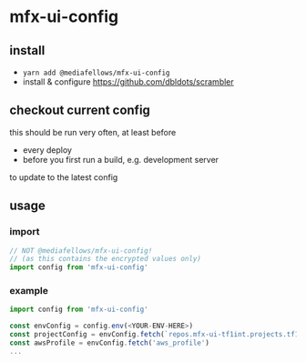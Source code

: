 # mfx-ui-config

## install

* `yarn add @mediafellows/mfx-ui-config`
* install & configure https://github.com/dbldots/scrambler

## checkout current config

this should be run very often, at least before

* every deploy
* before you first run a build, e.g. development server

to update to the latest config

## usage

### import

```javascript
// NOT @mediafellows/mfx-ui-config!
// (as this contains the encrypted values only)
import config from 'mfx-ui-config'
```

### example

```javascript
import config from 'mfx-ui-config'

const envConfig = config.env(<YOUR-ENV-HERE>)
const projectConfig = envConfig.fetch(`repos.mfx-ui-tf1int.projects.tf1int`)
const awsProfile = envConfig.fetch('aws_profile')
...
```
